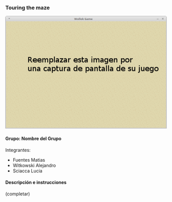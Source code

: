 ### Touring the maze 

![capturaJuego](assets/capturaJuego.png)

#### Grupo: Nombre del Grupo

Integrantes:

- Fuentes Matias
- Witkowski Alejandro
- Sciacca Lucia


#### Descripción e instrucciones

(completar)
